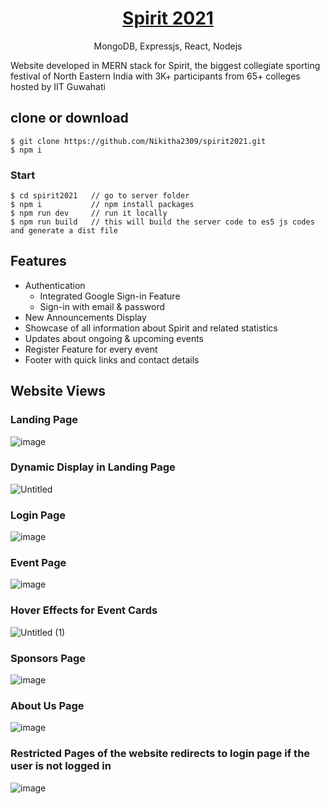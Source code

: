 <h1 align="center">
   <a href="http://spirit2021.herokuapp.com/">Spirit 2021</a>
</h1>
<p align="center">
MongoDB, Expressjs, React, Nodejs
</p>

<!-- <p align="center">
   <a href="https://travis-ci.com/amazingandyyy/mern">
      <img src="https://travis-ci.com/amazingandyyy/mern.svg?branch=master" />
   </a>
   <a href="https://github.com/amazingandyyy/mern/blob/master/LICENSE">
      <img src="https://img.shields.io/badge/License-MIT-green.svg" />
   </a>
   <a href="https://circleci.com/gh/amazingandyyy/mern">
      <img src="https://circleci.com/gh/amazingandyyy/mern.svg?style=svg" />
   </a>
</p>
 -->
<!-- > MERN is a fullstack implementation in MongoDB, Expressjs, React/Redux, Nodejs. -->

Website developed in MERN stack for Spirit, the biggest collegiate sporting festival of North Eastern India with 3K+ participants from 65+ colleges hosted by IIT Guwahati

## clone or download
```terminal
$ git clone https://github.com/Nikitha2309/spirit2021.git
$ npm i
```

### Start

```terminal
$ cd spirit2021   // go to server folder
$ npm i           // npm install packages
$ npm run dev     // run it locally
$ npm run build   // this will build the server code to es5 js codes and generate a dist file
```

## Features
- Authentication
     - Integrated Google Sign-in Feature
     - Sign-in with email & password
- New Announcements Display
- Showcase of all information about Spirit and related statistics
- Updates about ongoing & upcoming events
- Register Feature for every event
- Footer with quick links and contact details

## Website Views
### Landing Page
![image](https://user-images.githubusercontent.com/66035321/139844812-9b3b432b-e8a5-4a9e-a566-0d9bef194bd8.png)

### Dynamic Display in Landing Page
![Untitled](https://user-images.githubusercontent.com/66035321/139845569-77777330-4c75-46af-a772-7542268b87f8.gif)

### Login Page
![image](https://user-images.githubusercontent.com/66035321/139845785-da6f3f06-e955-43d5-b6e2-2d39e5de371d.png)

### Event Page
![image](https://user-images.githubusercontent.com/66035321/139845996-2c8def3f-99e1-4c28-ae13-5cd35b5d14f3.png)

### Hover Effects for Event Cards
![Untitled (1)](https://user-images.githubusercontent.com/66035321/139846518-0b6c3bcf-dfbd-4fc1-9bd3-d15427fd1c16.gif)

### Sponsors Page
![image](https://user-images.githubusercontent.com/66035321/139846656-7932f9fb-2472-458e-a143-0261ca38d917.png)

### About Us Page
![image](https://user-images.githubusercontent.com/66035321/139846723-4634e331-9060-4060-9ff6-637ce62650ef.png)

### Restricted Pages of the website redirects to login page if the user is not logged in
![image](https://user-images.githubusercontent.com/66035321/139846846-3b662bc5-201f-43b1-9289-1cc8b35397f4.png)



